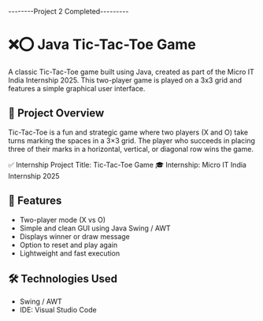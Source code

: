 --------Project 2 Completed---------
# ❌⭕ Java Tic-Tac-Toe Game

A classic Tic-Tac-Toe game built using Java, created as part of the Micro IT India Internship 2025. This two-player game is played on a 3x3 grid and features a simple graphical user interface.

## 📌 Project Overview

Tic-Tac-Toe is a fun and strategic game where two players (X and O) take turns marking the spaces in a 3×3 grid. The player who succeeds in placing three of their marks in a horizontal, vertical, or diagonal row wins the game.

✅ Internship Project Title: Tic-Tac-Toe Game
🎓 Internship: Micro IT India Internship 2025

## 🎯 Features

- Two-player mode (X vs O)
- Simple and clean GUI using Java Swing / AWT
- Displays winner or draw message
- Option to reset and play again
- Lightweight and fast execution

## 🛠️ Technologies Used

- Swing / AWT
- IDE: Visual Studio Code


